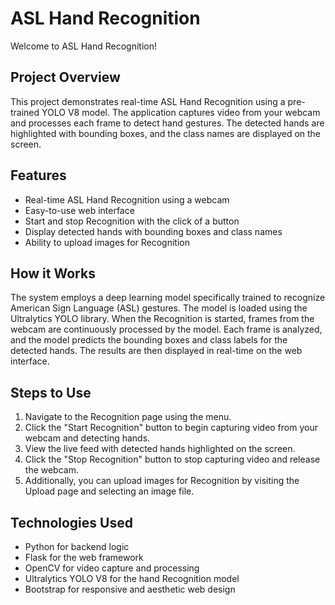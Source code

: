 # ASL Hand Recognition

Welcome to ASL Hand Recognition!

## Project Overview

This project demonstrates real-time ASL Hand Recognition using a pre-trained YOLO V8 model. The application captures video from your webcam and processes each frame to detect hand gestures. The detected hands are highlighted with bounding boxes, and the class names are displayed on the screen.

## Features

- Real-time ASL Hand Recognition using a webcam
- Easy-to-use web interface
- Start and stop Recognition with the click of a button
- Display detected hands with bounding boxes and class names
- Ability to upload images for Recognition

## How it Works

The system employs a deep learning model specifically trained to recognize American Sign Language (ASL) gestures. The model is loaded using the Ultralytics YOLO library. When the Recognition is started, frames from the webcam are continuously processed by the model. Each frame is analyzed, and the model predicts the bounding boxes and class labels for the detected hands. The results are then displayed in real-time on the web interface.

## Steps to Use

1. Navigate to the Recognition page using the menu.
2. Click the "Start Recognition" button to begin capturing video from your webcam and detecting hands.
3. View the live feed with detected hands highlighted on the screen.
4. Click the "Stop Recognition" button to stop capturing video and release the webcam.
5. Additionally, you can upload images for Recognition by visiting the Upload page and selecting an image file.

## Technologies Used

- Python for backend logic
- Flask for the web framework
- OpenCV for video capture and processing
- Ultralytics YOLO V8 for the hand Recognition model
- Bootstrap for responsive and aesthetic web design
